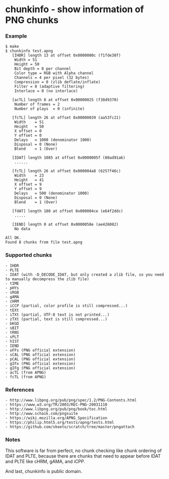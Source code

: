 # chunkinfo - show information of PNG chunks

### Example
```
$ make
$ chunkinfo test.apng
   [IHDR] length 13 at offset 0x0000000c (f1fde38f)
	Width = 51
	Height = 50
	Bit depth = 8 per channel
	Color type = RGB with Alpha channel
	Channels = 4 per pixel (32 bytes)
	Compression = 0 (zlib deflate/inflate)
	Filter = 0 (adaptive filtering)
	Interlace = 0 (no interlace)

   [acTL] length 8 at offset 0x00000025 (f38d9370)
	Number of frames = 2
	Number of plays  = 0 (infinite)

   [fcTL] length 26 at offset 0x00000039 (aa53fc21)
	Width    = 51
	Height   = 50
	X offset = 0
	Y offset = 0
	Delays   = 1000 (denominator 1000)
	Disposal = 0 (None)
	Blend    = 1 (Over)

   [IDAT] length 1085 at offset 0x0000005f (80ad91a6)
	......

   [fcTL] length 26 at offset 0x000004a8 (6257f46c)
	Width    = 23
	Height   = 41
	X offset = 9
	Y offset = 9
	Delays   = 500 (denominator 1000)
	Disposal = 0 (None)
	Blend    = 1 (Over)

   [fdAT] length 180 at offset 0x000004ce (e64f2ddc)
	.....

   [IEND] length 0 at offset 0x0000058e (ae426082)
	No data

All OK.
Found 8 chunks from file test.apng
```

### Supported chunks
```
- IHDR
- PLTE
- IDAT (with -D_DECODE_IDAT, but only created a zlib file, so you need to manually decompress the zlib file)
- tIME
- pHYs
- sRGB
- gAMA
- cHRM
- iCCP (partial, color profile is still compressed...)
- tEXt
- iTXt (partial, UTF-8 text is not printed...)
- zTXt (partial, text is still compressed...)
- bKGD
- sBIT
- tRNS
- sPLT
- hIST
- IEND
- oFFs (PNG official extension)
- sCAL (PNG official extension)
- pCAL (PNG official extension)
- gIFx (PNG official extension)
- gIFg (PNG official extension)
- acTL (from APNG)
- fcTL (from APNG)
```

### References
```
- http://www.libpng.org/pub/png/spec/1.2/PNG-Contents.html
- https://www.w3.org/TR/2003/REC-PNG-20031110
- http://www.libpng.org/pub/png/book/toc.html
- http://www.schaik.com/pngsuite
- https://wiki.mozilla.org/APNG_Specification
- https://philip.html5.org/tests/apng/tests.html
- https://github.com/skeeto/scratch/tree/master/pngattach
```

### Notes
This software is far from perfect, no chunk checking like chunk ordering
of IDAT and PLTE, because there are chunks that need to appear before
IDAT and PLTE like cHRM, gAMA, and iCPP.

And last, chunkinfo is public domain.
